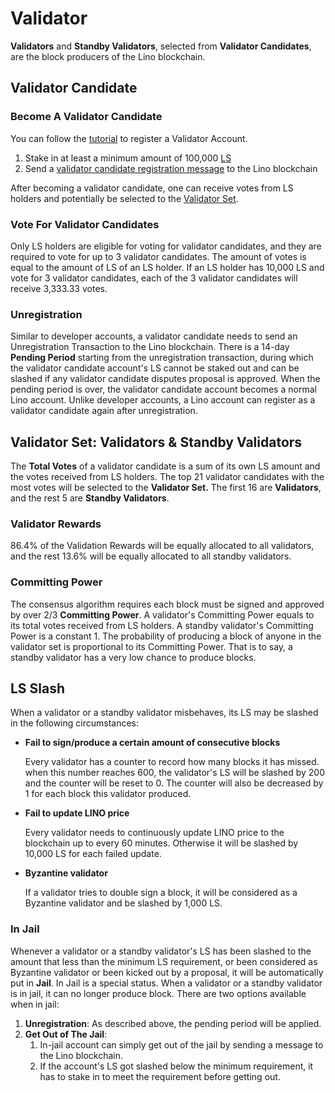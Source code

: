 # Validator

**Validators** and **Standby Validators**, selected from **Validator Candidates**, are the block producers of the Lino blockchain.

## Validator Candidate

### Become A Validator Candidate

You can follow the [tutorial](about) to register a Validator Account.

1. Stake in at least a minimum amount of 100,000 [LS](../overview/ls.html)
2. Send a [validator candidate registration message](about) to the Lino blockchain

After becoming a validator candidate, one can receive votes from LS holders and potentially be selected to the [Validator Set](validator.html#validator-set-validators-standby-validators).

### Vote For Validator Candidates

Only LS holders are eligible for voting for validator candidates, and they are required to vote for up to 3 validator candidates. The amount of votes is equal to the amount of LS of an LS holder. If an LS holder has 10,000 LS and vote for 3 validator candidates, each of the 3 validator candidates will receive 3,333.33 votes.

### Unregistration

Similar to developer accounts, a validator candidate needs to send an Unregistration Transaction to the Lino blockchain. There is a 14-day **Pending Period** starting from the unregistration transaction, during which the validator candidate account's LS cannot be staked out and  can be slashed if any validator candidate disputes proposal is approved. When the pending period is over, the validator candidate account becomes a normal Lino account. Unlike developer accounts, a Lino account can register as a validator candidate again after unregistration.

## Validator Set: Validators & Standby Validators

The **Total Votes** of a validator candidate is a sum of its own LS amount and the votes received from LS holders. The top 21 validator candidates with the most votes will be selected to the **Validator Set.** The first 16 are **Validators**, and the rest 5 are **Standby Validators**.

### Validator Rewards

86.4% of the Validation Rewards will be equally allocated to all validators, and the rest 13.6% will be equally allocated to all standby validators.

### Committing Power

The consensus algorithm requires each block must be signed and approved by over 2/3 **Committing Power**. A validator's Committing Power equals to its total votes received from LS holders. A standby validator's Committing Power is a constant 1. The probability of producing a block of anyone in the validator set is proportional to its Committing Power. That is to say, a standby validator has a very low chance to produce blocks.

## LS Slash

When a validator or a standby validator misbehaves, its LS may be slashed in the following circumstances:

- **Fail to sign/produce a certain amount of consecutive blocks**

    Every validator has a counter to record how many blocks it has missed. when this number reaches 600, the validator's LS will be slashed by 200 and the counter will be
    reset to 0. The counter will also be decreased by 1 for each block this validator produced.

- **Fail to update LINO price**

    Every validator needs to continuously update LINO price to the blockchain up to every 60 minutes. Otherwise it will be slashed by 10,000 LS for each failed update.

- **Byzantine validator**

    If a validator tries to double sign a block, it will be considered as a Byzantine validator and be slashed by 1,000 LS.


### In Jail

Whenever a validator or a standby validator's LS has been slashed to the amount that less than the minimum LS requirement, or been considered as Byzantine validator or been kicked out by a proposal, it will be automatically put in **Jail**. In Jail is a special status. When a validator or a standby validator is in jail, it can no longer produce block. There are two options available when in jail:

1. **Unregistration**: As described above, the pending period will be applied.
2. **Get Out of The Jail**:
    1. In-jail account can simply get out of the jail by sending a message to the Lino blockchain.
    2. If the account's LS got slashed below the minimum requirement, it has to stake in to meet the requirement before getting out.
